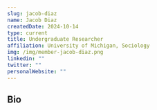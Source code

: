 ```yaml
---
slug: jacob-diaz
name: Jacob Diaz
createdDate: 2024-10-14
type: current
title: Undergraduate Researcher
affiliation: University of Michigan, Sociology
img: /img/member-jacob-diaz.png
linkedin: ""
twitter: ""
personalWebsite: ""
---
```


## Bio
